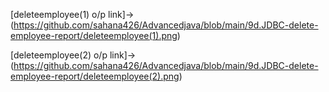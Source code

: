 [deleteemployee(1) o/p link]->(https://github.com/sahana426/Advancedjava/blob/main/9d.JDBC-delete-employee-report/deleteemployee(1).png)

[deleteemployee(2) o/p link]->(https://github.com/sahana426/Advancedjava/blob/main/9d.JDBC-delete-employee-report/deleteemployee(2).png)
